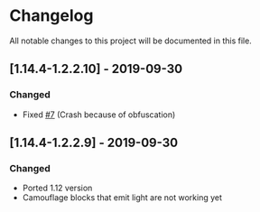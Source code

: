 # Changelog
All notable changes to this project will be documented in this file.

## [1.14.4-1.2.2.10] - 2019-09-30
### Changed
- Fixed [#7](https://github.com/MC-U-Team/Draw-Bridge/issues/7) (Crash because of obfuscation)

## [1.14.4-1.2.2.9] - 2019-09-30
### Changed
- Ported 1.12 version
- Camouflage blocks that emit light are not working yet